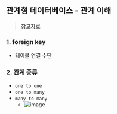 ## 관계형 데이터베이스 - 관계 이해
> [참고자료](https://velog.io/@matisse/%EB%8D%B0%EC%9D%B4%ED%84%B0-%EA%B4%80%EA%B3%84-%EC%9D%B4%ED%95%B4%ED%95%98%EA%B8%B0-One-to)

### 1. foreign key
- 테이블 연결 수단

### 2. 관계 종류
- `one to one`
- `one to many` 
- `many to many`
  - ![image](https://user-images.githubusercontent.com/61215550/201009712-65fb2bea-9cac-4dbb-bbb6-1af3272457ae.png)
